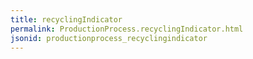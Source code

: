 ```yaml
---
title: recyclingIndicator
permalink: ProductionProcess.recyclingIndicator.html
jsonid: productionprocess_recyclingindicator
---
```

